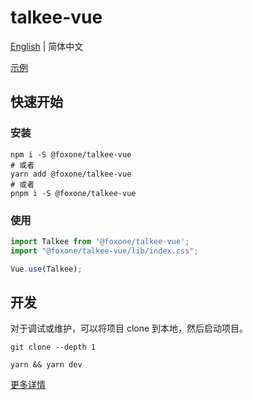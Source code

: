 # talkee-vue

[English](./README.md) | 简体中文

[示例](https://fox-one.github.io/talkee-vue/#/)

## 快速开始
### 安装
```shell
npm i -S @foxone/talkee-vue
# 或者
yarn add @foxone/talkee-vue
# 或者
pnpm i -S @foxone/talkee-vue
```

### 使用
```js
import Talkee from '@foxone/talkee-vue';
import "@foxone/talkee-vue/lib/index.css";

Vue.use(Talkee);
```

## 开发
对于调试或维护，可以将项目 clone 到本地，然后启动项目。

```shell
git clone --depth 1

yarn && yarn dev
```

[更多详情](./DEV.zh-CN.md)
